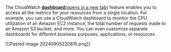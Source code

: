 The CloudWatch [**dashboard**(opens in a new tab)](https://docs.aws.amazon.com/AmazonCloudWatch/latest/monitoring/CloudWatch_Dashboards.html) feature enables you to access all the metrics for your resources from a single location. For example, you can use a CloudWatch dashboard to monitor the CPU utilization of an Amazon EC2 instance, the total number of requests made to an Amazon S3 bucket, and more. You can even customize separate dashboards for different business purposes, applications, or resources.

![[Pasted image 20240905220815.png]]